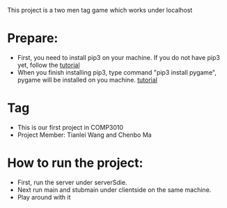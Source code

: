 This project is a two men tag game which works under localhost
# Prepare:
  * First, you need to install pip3 on your machine. If you do not have pip3 yet, follow the [tutorial](https://evansdianga.com/install-pip-osx/)
  * When you finish installing pip3, type command "pip3 install pygame", pygame will be installed on you machine. [tutorial](https://www.youngwonks.com/blog/How-to-Install-PyGame-on-a-Mac)

# Tag
  * This is our first project in COMP3010
  * Project Member: Tianlei Wang and Chenbo Ma

  
# How to run the project:
  * First, run the server under serverSdie.
  * Next run main and stubmain under clientside on the same machine.
  * Play around with it
